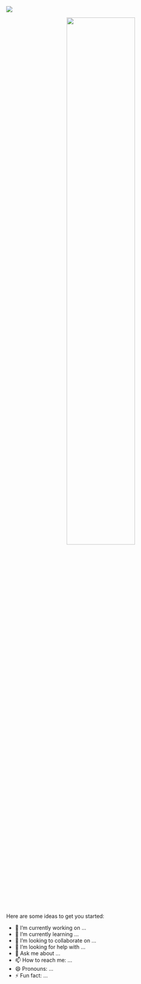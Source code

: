 <a href="https://www.facebook.com/bayazidhassan11">
<img src="/images/cover-image.gif" />
</a>

<br/>

<p align="center">
  <img width="60%" src="https://github-readme-streak-stats.herokuapp.com?user=bayazidhassan&theme=dracula" />
</p>

<br/>

Here are some ideas to get you started:

* 🔭 I’m currently working on ...
* 🌱 I’m currently learning ...
* 👯 I’m looking to collaborate on ...
* 🤔 I’m looking for help with ...
* 💬 Ask me about ...
* 📫 How to reach me: ...
* 😄 Pronouns: ...
* ⚡ Fun fact: ...
